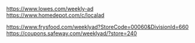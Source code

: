 


https://www.lowes.com/weekly-ad      
https://www.homedepot.com/c/localad    

https://www.frysfood.com/weeklyad?StoreCode=00060&DivisionId=660     
https://coupons.safeway.com/weeklyad/?store=240    



